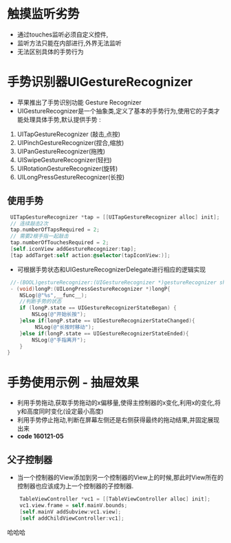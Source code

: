 ##



# 触摸监听劣势
* 通过touches监听必须自定义控件,
* 监听方法只能在内部进行,外界无法监听
* 无法区别具体的手势行为

# 手势识别器UIGestureRecognizer
* 苹果推出了手势识别功能 Gesture Recognizer
* UIGestureRecognizer是一个抽象类,定义了基本的手势行为,使用它的子类才能处理具体手势,默认提供手势 : 

 1. UITapGestureRecognizer (敲击,点按)
 2. UIPinchGestureRecognizer(捏合,缩放)
 3. UIPanGestureRecognizer(拖拽)
 4. UISwipeGestureRecognizer(轻扫)
 5. UIRotationGestureRecognizer(旋转)
 6. UILongPressGestureRecognizer(长按)
 
## 使用手势
```objectivec
 UITapGestureRecognizer *tap = [[UITapGestureRecognizer alloc] init];
 // 连续敲击2次
 tap.numberOfTapsRequired = 2;
 // 需要2根手指一起敲击
 tap.numberOfTouchesRequired = 2;
 [self.iconView addGestureRecognizer:tap];
 [tap addTarget:self action:@selector(tapIconView:)];
 ```
 * 可根据手势状态和UIGestureRecognizerDelegate进行相应的逻辑实现
 
```objectivec
 //-(BOOL)gestureRecognizer:(UIGestureRecognizer *)gestureRecognizer shouldReceiveTouch:(UITouch *)touch;
 - (void)longP:(UILongPressGestureRecognizer *)longP{
    NSLog(@"%s",__func__);
    //判断手势的状态
    if (longP.state == UIGestureRecognizerStateBegan) {
        NSLog(@"开始长按");
    }else if(longP.state == UIGestureRecognizerStateChanged){
         NSLog(@"长按时移动");
    }else if(longP.state == UIGestureRecognizerStateEnded){
        NSLog(@"手指离开");
    }
}
```

# 手势使用示例 - 抽屉效果
* 利用手势拖动,获取手势拖动的x偏移量,使得主控制器的x变化,利用x的变化,将y和高度同时变化(设定最小高度)
* 利用手势停止拖动,判断在屏幕左侧还是右侧获得最终的拖动结果,并固定展现出来
* **code 160121-05**

## 父子控制器
* 当一个控制器的View添加到另一个控制器的View上的时候,那此时View所在的控制器也应该成为上一个控制器的子控制器.
```objectivec
    TableViewController *vc1 = [[TableViewController alloc] init];
    vc1.view.frame = self.mainV.bounds;
    [self.mainV addSubview:vc1.view];
    [self addChildViewController:vc1];
```
哈哈哈